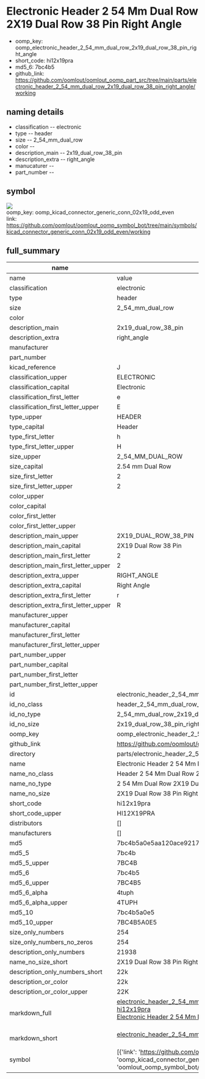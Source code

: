 # Electronic Header 2 54 Mm Dual Row 2X19 Dual Row 38 Pin Right Angle

  
* oomp_key: oomp_electronic_header_2_54_mm_dual_row_2x19_dual_row_38_pin_right_angle 
* short_code: hi12x19pra
* md5_6: 7bc4b5  
* github_link: https://github.com/oomlout/oomlout_oomp_part_src/tree/main/parts/electronic_header_2_54_mm_dual_row_2x19_dual_row_38_pin_right_angle/working  
## naming details
* classification -- electronic
* type -- header
* size -- 2_54_mm_dual_row
* color -- 
* description_main -- 2x19_dual_row_38_pin
* description_extra -- right_angle
* manucaturer -- 
* part_number -- 



## symbol

![](symbol/{index}}/working/working_600.png)  
oomp_key: oomp_kicad_connector_generic_conn_02x19_odd_even  
link: https://github.com/oomlout/oomlout_oomp_symbol_bot/tree/main/symbols/kicad_connector_generic_conn_02x19_odd_even/working  


## full_summary
| name | value | 
| --- | --- | 
| name | value | 
| classification | electronic | 
| type | header | 
| size | 2_54_mm_dual_row | 
| color |  | 
| description_main | 2x19_dual_row_38_pin | 
| description_extra | right_angle | 
| manufacturer |  | 
| part_number |  | 
| kicad_reference | J | 
| classification_upper | ELECTRONIC | 
| classification_capital | Electronic | 
| classification_first_letter | e | 
| classification_first_letter_upper | E | 
| type_upper | HEADER | 
| type_capital | Header | 
| type_first_letter | h | 
| type_first_letter_upper | H | 
| size_upper | 2_54_MM_DUAL_ROW | 
| size_capital | 2.54 mm Dual Row | 
| size_first_letter | 2 | 
| size_first_letter_upper | 2 | 
| color_upper |  | 
| color_capital |  | 
| color_first_letter |  | 
| color_first_letter_upper |  | 
| description_main_upper | 2X19_DUAL_ROW_38_PIN | 
| description_main_capital | 2X19 Dual Row 38 Pin | 
| description_main_first_letter | 2 | 
| description_main_first_letter_upper | 2 | 
| description_extra_upper | RIGHT_ANGLE | 
| description_extra_capital | Right Angle | 
| description_extra_first_letter | r | 
| description_extra_first_letter_upper | R | 
| manufacturer_upper |  | 
| manufacturer_capital |  | 
| manufacturer_first_letter |  | 
| manufacturer_first_letter_upper |  | 
| part_number_upper |  | 
| part_number_capital |  | 
| part_number_first_letter |  | 
| part_number_first_letter_upper |  | 
| id | electronic_header_2_54_mm_dual_row_2x19_dual_row_38_pin_right_angle | 
| id_no_class | header_2_54_mm_dual_row_2x19_dual_row_38_pin_right_angle | 
| id_no_type | 2_54_mm_dual_row_2x19_dual_row_38_pin_right_angle | 
| id_no_size | 2x19_dual_row_38_pin_right_angle | 
| oomp_key | oomp_electronic_header_2_54_mm_dual_row_2x19_dual_row_38_pin_right_angle | 
| github_link | https://github.com/oomlout/oomlout_oomp_part_src/tree/main/parts/electronic_header_2_54_mm_dual_row_2x19_dual_row_38_pin_right_angle/working | 
| directory | parts/electronic_header_2_54_mm_dual_row_2x19_dual_row_38_pin_right_angle | 
| name | Electronic Header 2 54 Mm Dual Row 2X19 Dual Row 38 Pin Right Angle | 
| name_no_class | Header 2 54 Mm Dual Row 2X19 Dual Row 38 Pin Right Angle | 
| name_no_type | 2 54 Mm Dual Row 2X19 Dual Row 38 Pin Right Angle | 
| name_no_size | 2X19 Dual Row 38 Pin Right Angle | 
| short_code | hi12x19pra | 
| short_code_upper | HI12X19PRA | 
| distributors | [] | 
| manufacturers | [] | 
| md5 | 7bc4b5a0e5aa120ace9217bad9fe1d0a | 
| md5_5 | 7bc4b | 
| md5_5_upper | 7BC4B | 
| md5_6 | 7bc4b5 | 
| md5_6_upper | 7BC4B5 | 
| md5_6_alpha | 4tuph | 
| md5_6_alpha_upper | 4TUPH | 
| md5_10 | 7bc4b5a0e5 | 
| md5_10_upper | 7BC4B5A0E5 | 
| size_only_numbers | 254 | 
| size_only_numbers_no_zeros | 254 | 
| description_only_numbers | 21938 | 
| name_no_size_short | 2X19 Dual Row 38 Pin Right Angle | 
| description_only_numbers_short | 22k | 
| description_or_color | 22k | 
| description_or_color_upper | 22K | 
| markdown_full | [electronic_header_2_54_mm_dual_row_2x19_dual_row_38_pin_right_angle](https://github.com/oomlout/oomlout_oomp_part_src/tree/main/parts/electronic_header_2_54_mm_dual_row_2x19_dual_row_38_pin_right_angle/working)<br>[hi12x19pra](https://github.com/oomlout/oomlout_oomp_part_src/tree/main/parts/electronic_header_2_54_mm_dual_row_2x19_dual_row_38_pin_right_angle/working)<br>[Electronic Header 2 54 Mm Dual Row 2X19 Dual Row 38 Pin Right Angle](https://github.com/oomlout/oomlout_oomp_part_src/tree/main/parts/electronic_header_2_54_mm_dual_row_2x19_dual_row_38_pin_right_angle/working)<br><br> | 
| markdown_short | [electronic_header_2_54_mm_dual_row_2x19_dual_row_38_pin_right_angle](https://github.com/oomlout/oomlout_oomp_part_src/tree/main/parts/electronic_header_2_54_mm_dual_row_2x19_dual_row_38_pin_right_angle/working)<br><br> | 
| symbol | [{'link': 'https://github.com/oomlout/oomlout_oomp_symbol_bot/tree/main/symbols/kicad_connector_generic_conn_02x19_odd_even', 'oomp_key': 'oomp_kicad_connector_generic_conn_02x19_odd_even', 'directory': 'oomlout_oomp_symbol_bot/symbols/kicad_connector_generic_conn_02x19_odd_even//working/working.kicad_sym', 'index': 0}] | 
